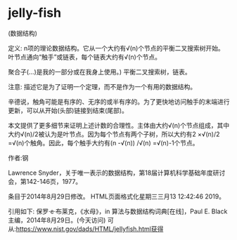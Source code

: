 # jelly-fish


(数据结构)



定义:
n项的理论数据结构。它从一个大约有√(n)个节点的平衡二叉搜索树开始。叶节点通向“触手”或链表，每个链表大约有√(n)个节点。



聚合子(…)是我的一部分或在我身上使用。)
平衡二叉搜索树，链表。



注意:
描述它是为了证明一个定理，而不是作为一个有用的数据结构。

辛德说，触角可能是有序的、无序的或半有序的。为了更快地访问触手的末端进行更新，可以从开始(头部)链接到结束(尾部)。

本文提供了更多细节来证明上述计数的合理性。主体由大约√(n)个节点组成，其中大约√(n)/2被认为是叶节点。因为每个节点有两个子树，所以大约有2 ×√(n)/2 =√(n)个触角。因此，每个触手大约有(n -√(n)) /√(n) =√(n)-1个节点。


作者:钢


Lawrence Snyder，关于唯一表示的数据结构，第18届计算机科学基础年度研讨会，第142-146页，1977。








条目于2014年8月29日修改。
HTML页面格式化星期三三月13 12:42:46 2019。



引用如下:
保罗·e·布莱克，《水母》，in
算法与数据结构词典[在线]，Paul E. Black主编，2014年8月29日。(今天访问)
可从:https://www.nist.gov/dads/HTML/jellyfish.html获得